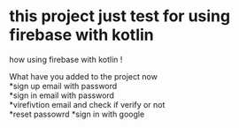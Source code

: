 # this project just test for using firebase with kotlin
how using firebase with kotlin !

What have you added to the project now <br />
*sign up email with password<br />
*sign in email with password<br />
*virefivtion  email and check if verify or not<br />
*reset passowrd 
*sign in with google
